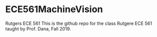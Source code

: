 # ECE561MachineVision
 Rutgers ECE 561
This is the github repo for the class Rutgere ECE 561 taught by Prof. Dana, Fall 2019. 
